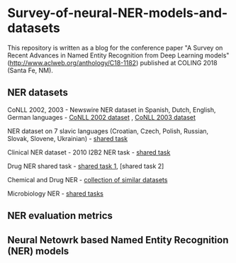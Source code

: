# Survey-of-neural-NER-models-and-datasets
This repository is written as a blog for the conference paper "A Survey on Recent Advances in Named Entity Recognition from Deep Learning models" (http://www.aclweb.org/anthology/C18-1182)  published at COLING 2018 (Santa Fe, NM).

## NER datasets

CoNLL 2002, 2003 - Newswire NER dataset in Spanish, Dutch, English, German languages - 
[CoNLL 2002 dataset](https://www.clips.uantwerpen.be/conll2002/ner/) ,
[CoNLL 2003 dataset](https://www.clips.uantwerpen.be/conll2003/ner/)

NER dataset on 7 slavic languages (Croatian, Czech, Polish, Russian, Slovak, Slovene, Ukrainian) - [shared task](http://bsnlp.cs.helsinki.fi/shared_task.html)

Clinical NER dataset - 2010 I2B2 NER task - [shared task](https://www.i2b2.org/NLP/Relations/)

Drug NER shared task - [shared task 1](https://www.cs.york.ac.uk/semeval-2013/task9/index.html), [shared task 2]

Chemical and Drug NER - [collection of similar datasets](http://www.biocreative.org)

Microbiology NER - [shared tasks](http://2016.bionlp-st.org/tasks/bb2) 

## NER evaluation metrics

## Neural Netowrk based Named Entity Recognition (NER) models 


